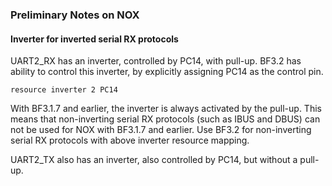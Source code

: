 ### Preliminary Notes on NOX

#### Inverter for inverted serial RX protocols
UART2_RX has an inverter, controlled by PC14, with pull-up.
BF3.2 has ability to control this inverter, by explicitly assigning PC14 as the control pin.
```
resource inverter 2 PC14
```

With BF3.1.7 and earlier, the inverter is always activated by the pull-up. This means that non-inverting serial RX protocols (such as IBUS and DBUS) can not be used for NOX with BF3.1.7 and earlier. Use BF3.2 for non-inverting serial RX protocols with above inverter resource mapping.

UART2_TX also has an inverter, also controlled by PC14, but without a pull-up.